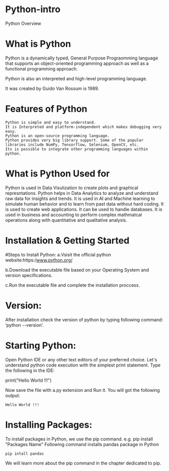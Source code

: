 # Python-intro
Python Overview 

# What is Python
Python is a dynamically typed, General Purpose Prograomming language that supports an object-oriented programming approach as well as a functional programming approach.

Python is also an interpreted and high-level programming language.

It was created by Guido Van Rossum is 1989.

# Features of Python
    Python is simple and easy to understand.
    It is Interpreted and platform-independent which makes debugging very easy.
    Python is an open-source programming language.
    Python provides very big library support. Some of the popular libraries include NumPy, Tensorflow, Selenium, OpenCV, etc.
    Its is possible to integrate other programming languages within python.

# What is Python Used for
Python is used in Data Visulization to create plots and graphical represntations.
Python helps in Data Analytics to analyze and understand raw data for insights and trends.
It is used in AI and Machine learning to simulate human behavior and to learn from past data without hard coding.
It is used to create web applications.
It can be used to handle databases.
It is used in business and accounting to perform complex mathmatcal operations along with quantitative and qualitative analysis.

# Installation & Getting Started
#Steps to Install Python:
a.Vsisit the official python website:https:/www.python.org/

b.Download the executable file based on your Operating System and version specifications.

c.Run the executable file and complete the installation proccess.

# Version:
After installation check the version of python by typing following command:
‘python --version’.

# Starting Python:
Open Python IDE or any other text editors of your preferred choice. Let's understand
python code execution with the simplest print statement.
Type the following in the IDE:

 print("Hello World !!!")

Now save the file with a.py extension and Run it. You will got the following output:

    Hello World !!!

# Installing Packages:
To install packages in Python, we use the pip command.
e.g. pip install "Packages Name"
Following command installs pandas package in Python

    pip intall pandas

We will learn more about the pip command in the chapter dedicated to pip.    
